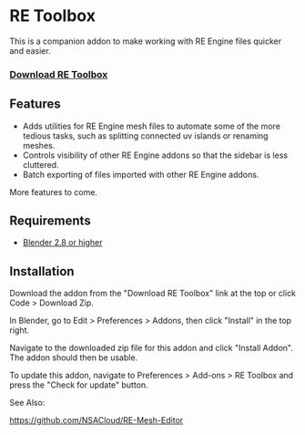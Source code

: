 # RE Toolbox

This is a companion addon to make working with RE Engine files quicker and easier.

### [Download RE Toolbox](https://github.com/NSACloud/RE-Toolbox/archive/refs/heads/main.zip)

## Features
 - Adds utilities for RE Engine mesh files to automate some of the more tedious tasks, such as splitting connected uv islands or renaming meshes.
 - Controls visibility of other RE Engine addons so that the sidebar is less cluttered.
 - Batch exporting of files imported with other RE Engine addons.
 
 More features to come.


## Requirements
* [Blender 2.8 or higher](https://www.blender.org/download/)

## Installation
Download the addon from the "Download RE Toolbox" link at the top or click Code > Download Zip.

In Blender, go to Edit > Preferences > Addons, then click "Install" in the top right.

Navigate to the downloaded zip file for this addon and click "Install Addon". The addon should then be usable.

To update this addon, navigate to Preferences > Add-ons > RE Toolbox and press the "Check for update" button.

See Also:

https://github.com/NSACloud/RE-Mesh-Editor